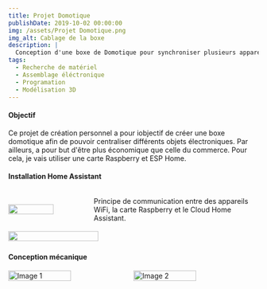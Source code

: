 ```yaml
---
title: Projet Domotique
publishDate: 2019-10-02 00:00:00
img: /assets/Projet Domotique.png
img_alt: Cablage de la boxe
description: |
  Conception d'une boxe de Domotique pour synchroniser plusieurs appareils
tags:
  - Recherche de matériel
  - Assemblage éléctronique
  - Programation
  - Modélisation 3D
---
```

#### Objectif

Ce projet de création personnel a pour iobjectif de créer une boxe domotique afin de pouvoir centraliser différents objets électroniques. Par ailleurs, a pour but d'être plus économique que celle du commerce. Pour cela, je vais utiliser une carte Raspberry et ESP Home.

#### Installation Home Assistant

<div style="display:flex; align-items:center;">
    <img src="/assets/schémadom.png"  width="60%" style="margin-right:10px;">
    <p style="margin-left:10px;"> Principe de communication entre des appareils WiFi, la carte Raspberry et le Cloud Home Assistant.</p>
</div>

<div style="display:flex; align-items:center;">
    <img src="/assets/configuration.png"  width="60%" style="margin-right:10px;">
    <p style="margin-left:10px;"> </p>
</div>

#### Conception mécanique
<div style="display:flex; justify-content:center;">
    <img src="/assets/boite1dom.png" alt="Image 1" width="50%">
    <img src="/assets/boite2dom.png" alt="Image 2" width="50%">
</div>
